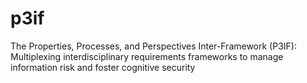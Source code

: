 # p3if
 The Properties, Processes, and Perspectives Inter-Framework (P3IF): Multiplexing interdisciplinary requirements frameworks to manage information risk and foster cognitive security

